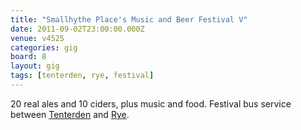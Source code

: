 ```yaml
---
title: "Smallhythe Place's Music and Beer Festival V"
date: 2011-09-02T23:00:00.000Z
venue: v4525
categories: gig
board: 8
layout: gig
tags: [tenterden, rye, festival]
---
```

20 real ales and 10 ciders, plus music and food. Festival bus service between <a href="/wiki/tenterden">Tenterden</a> and <a href="/wiki/rye">Rye</a>.